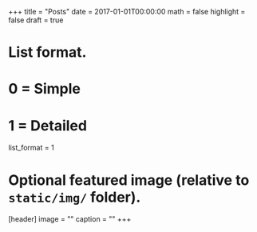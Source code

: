 +++
title = "Posts"
date = 2017-01-01T00:00:00
math = false
highlight = false
draft = true

# List format.
#   0 = Simple
#   1 = Detailed
list_format = 1

# Optional featured image (relative to `static/img/` folder).
[header]
image = ""
caption = ""
+++
